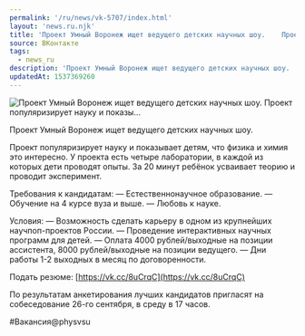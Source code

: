 ```yaml
---
permalink: '/ru/news/vk-5707/index.html'
layout: 'news.ru.njk'
title: 'Проект Умный Воронеж ищет ведущего детских научных шоу.    Проект популяризирует науку и показы…'
source: ВКонтакте
tags:
  - news_ru
description: 'Проект Умный Воронеж ищет ведущего детских научных шоу.    Проект популяризирует науку и показы…'
updatedAt: 1537369260
---
```

![Проект Умный Воронеж ищет ведущего детских научных шоу.    Проект популяризирует науку и показы…](https://sun9-41.userapi.com/impf/c850720/v850720747/6f59/sUWbJnwG_fY.jpg?size=1280x720&quality=96&proxy=1&sign=c331e771b1954cd9eb33f94fd2db93ff&c_uniq_tag=Nluzm8e7Q4A9l3zF90292gvLcHVYmz5DPVqahIBWxdk&type=album)

Проект Умный Воронеж ищет ведущего детских научных шоу.

Проект популяризирует науку и показывает детям, что физика и химия это интересно. У проекта есть четыре лаборатории, в каждой из которых дети проводят опыты. За 20 минут ребёнок усваивает теорию и проводит эксперимент.

Требования к кандидатам:
— Естественнонаучное образование.
— Обучение на 4 курсе вуза и выше.
— Любовь к науке.

Условия:
— Возможность сделать карьеру в одном из крупнейших научпоп-проектов России.
— Проведение интерактивных научных программ для детей.
— Оплата 4000 рублей/выходные на позиции ассистента, 8000 рублей/выходные на позиции ведущего.
— Дни работы 1-2 выходных в месяц по договоренности.

Подать резюме: [https://vk.cc/8uCrqC](https://vk.cc/8uCrqC)

По результатам анкетирования лучших кандидатов пригласят на собеседование 26-го сентября, в среду в 17 часов.

#Вакансия@physvsu
